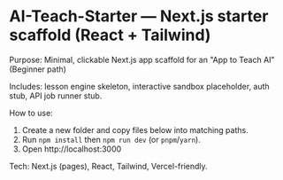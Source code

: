 # AI-Teach-Starter — Next.js starter scaffold (React + Tailwind)

Purpose: Minimal, clickable Next.js app scaffold for an "App to Teach AI" (Beginner path)

Includes: lesson engine skeleton, interactive sandbox placeholder, auth stub, API job runner stub.

How to use:
1. Create a new folder and copy files below into matching paths.
2. Run `npm install` then `npm run dev` (or `pnpm`/`yarn`).
3. Open http://localhost:3000

Tech: Next.js (pages), React, Tailwind, Vercel-friendly.
